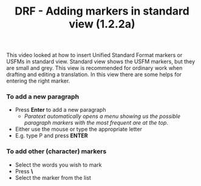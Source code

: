 ﻿---
title: DRF - Adding markers in standard view (1.2.2a)
---
This video looked at how to insert Unified Standard Format markers or USFMs in standard view. Standard view shows the USFM markers, but they are small and grey. This view is recommended for ordinary work when drafting and editing a translation. In this view there are some helps for entering the right marker.

### To add a new paragraph

-  Press **Enter** to add a new paragraph  
    -  *Paratext automatically opens a menu showing us the possible paragraph markers with the most frequent are at the top*.
-  Either use the mouse or type the appropriate letter
-  E.g. type P and press **ENTER**

### To add other (character) markers

-  Select the words you wish to mark
-  Press **\\**
-  Select the marker from the list

